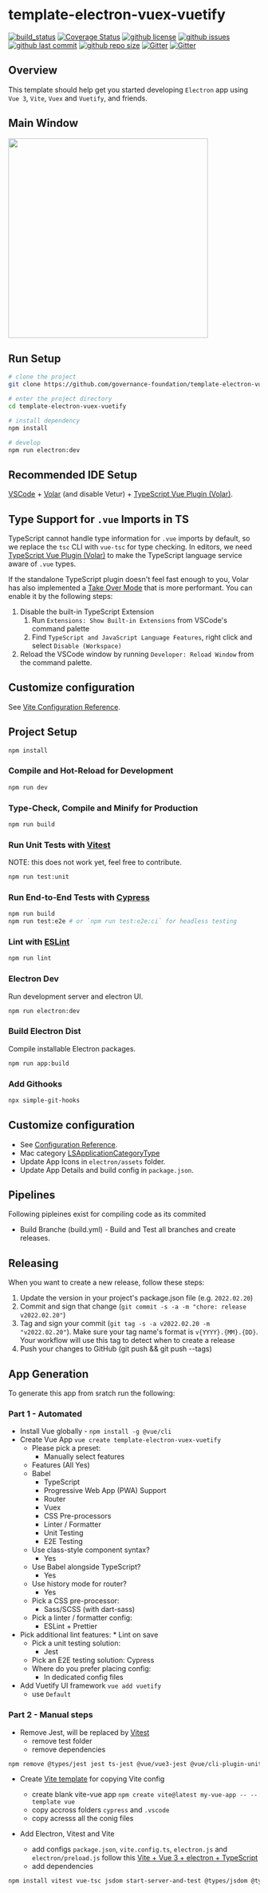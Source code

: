 # template-electron-vuex-vuetify

[![build_status](https://github.com/governance-foundation/template-electron-vuex-vuetify/workflows/Build/release/badge.svg)](https://github.com/governance-foundation/template-electron-vuex-vuetify/actions?workflow=Build/release)
[![Coverage Status](https://coveralls.io/repos/github/governance-foundation/template-electron-vuex-vuetify/badge.svg?branch=master)](https://coveralls.io/github/governance-foundation/template-electron-vuex-vuetify?branch=master)
[![github license](https://img.shields.io/github/license/governance-foundation/template-electron-vuex-vuetify)](https://github.com/governance-foundation/template-electron-vuex-vuetify)
[![github issues](https://img.shields.io/github/issues/governance-foundation/template-electron-vuex-vuetify)](https://github.com/governance-foundation/template-electron-vuex-vuetify)
[![github last commit](https://img.shields.io/github/last-commit/governance-foundation/template-electron-vuex-vuetify)](https://github.com/governance-foundation/template-electron-vuex-vuetify)
[![github repo size](https://img.shields.io/github/repo-size/governance-foundation/template-electron-vuex-vuetify)](https://github.com/governance-foundation/template-electron-vuex-vuetify)
[![Gitter](https://badges.gitter.im/governance-foundation/community.svg)](https://gitter.im/governance-foundation/community?utm_source=badge&utm_medium=badge&utm_campaign=pr-badge)
[![Gitter](https://img.shields.io/badge/forum-Google-orange)](https://groups.google.com/forum/#!forum/governance-foundation)

## Overview

This template should help get you started developing `Electron` app using `Vue 3`, `Vite`, `Vuex` and `Vuetify`, and friends.

## Main Window

<img width="400px" src="https://raw.githubusercontent.com/governance-foundation/template-electron-vuex-vuetify/master/public/assets/electron-app.png" />

## Run Setup

```sh
# clone the project
git clone https://github.com/governance-foundation/template-electron-vuex-vuetify.git

# enter the project directory
cd template-electron-vuex-vuetify

# install dependency
npm install

# develop
npm run electron:dev
```

## Recommended IDE Setup

[VSCode](https://code.visualstudio.com/) + [Volar](https://marketplace.visualstudio.com/items?itemName=johnsoncodehk.volar) (and disable Vetur) + [TypeScript Vue Plugin (Volar)](https://marketplace.visualstudio.com/items?itemName=johnsoncodehk.vscode-typescript-vue-plugin).

## Type Support for `.vue` Imports in TS

TypeScript cannot handle type information for `.vue` imports by default, so we replace the `tsc` CLI with `vue-tsc` for type checking. In editors, we need [TypeScript Vue Plugin (Volar)](https://marketplace.visualstudio.com/items?itemName=johnsoncodehk.vscode-typescript-vue-plugin) to make the TypeScript language service aware of `.vue` types.

If the standalone TypeScript plugin doesn't feel fast enough to you, Volar has also implemented a [Take Over Mode](https://github.com/johnsoncodehk/volar/discussions/471#discussioncomment-1361669) that is more performant. You can enable it by the following steps:

1. Disable the built-in TypeScript Extension
   1. Run `Extensions: Show Built-in Extensions` from VSCode's command palette
   2. Find `TypeScript and JavaScript Language Features`, right click and select `Disable (Workspace)`
2. Reload the VSCode window by running `Developer: Reload Window` from the command palette.

## Customize configuration

See [Vite Configuration Reference](https://vitejs.dev/config/).

## Project Setup

```sh
npm install
```

### Compile and Hot-Reload for Development

```sh
npm run dev
```

### Type-Check, Compile and Minify for Production

```sh
npm run build
```

### Run Unit Tests with [Vitest](https://vitest.dev/)

NOTE: this does not work yet, feel free to contribute.

```sh
npm run test:unit
```

### Run End-to-End Tests with [Cypress](https://www.cypress.io/)

```sh
npm run build
npm run test:e2e # or `npm run test:e2e:ci` for headless testing
```

### Lint with [ESLint](https://eslint.org/)

```sh
npm run lint
```

### Electron Dev

Run development server and electron UI.

```sh
npm run electron:dev
```

### Build Electron Dist

Compile installable Electron packages.

```sh
npm run app:build
```

### Add Githooks

```sh
npx simple-git-hooks
```

## Customize configuration

- See [Configuration Reference](https://cli.vuejs.org/config/).
- Mac category [LSApplicationCategoryType](https://developer.apple.com/library/content/documentation/General/Reference/InfoPlistKeyReference/Articles/LaunchServicesKeys.html#//apple_ref/doc/uid/TP40009250-SW8)
- Update App Icons in `electron/assets` folder.
- Update App Details and build config in `package.json`.

## Pipelines

Following pipleines exist for compiling code as its commited

- Build Branche (build.yml) - Build and Test all branches and create releases.

## Releasing

When you want to create a new release, follow these steps:

1. Update the version in your project's package.json file (e.g. `2022.02.20`)
2. Commit and sign that change (`git commit -s -a -m "chore: release v2022.02.20"`)
3. Tag and sign your commit (`git tag -s -a v2022.02.20 -m "v2022.02.20"`). Make sure your tag name's format is `v{YYYY}.{MM}.{DD}`. Your workflow will use this tag to detect when to create a release
4. Push your changes to GitHub (git push && git push --tags)

## App Generation

To generate this app from sratch run the following:

### Part 1 - Automated

- Install Vue globally - `npm install -g @vue/cli`
- Create Vue App `vue create template-electron-vuex-vuetify`
  - Please pick a preset:
    - Manually select features
  - Features (All Yes)
  - Babel
    - TypeScript
    - Progressive Web App (PWA) Support
    - Router
    - Vuex
    - CSS Pre-processors
    - Linter / Formatter
    - Unit Testing
    - E2E Testing
  - Use class-style component syntax?
    - Yes
  - Use Babel alongside TypeScript?
    - Yes
  - Use history mode for router?
    - Yes
  - Pick a CSS pre-processor:
    - Sass/SCSS (with dart-sass)
  - Pick a linter / formatter config:
    - ESLint + Prettier
- Pick additional lint features: \* Lint on save
  - Pick a unit testing solution:
    - Jest
  - Pick an E2E testing solution:
    Cypress
  - Where do you prefer placing config:
    - In dedicated config files
- Add Vuetify UI framework `vue add vuetify`
  - use `Default`

### Part 2 - Manual steps

- Remove Jest, will be replaced by [Vitest](https://vitest.dev/)
  - remove test folder
  - remove dependencies

```sh
npm remove @types/jest jest ts-jest @vue/vue3-jest @vue/cli-plugin-unit-jest babel-jest @vue/cli-plugin-babel
```

- Create [Vite template](https://vitejs.dev/guide/#trying-vite-online) for copying Vite config

  - create blank vite-vue app `npm create vite@latest my-vue-app -- --template vue`
  - copy accross folders `cypress` and `.vscode`
  - copy acresss all the conig files

- Add Electron, Vitest and Vite
  - add configs `package.json`, `vite.config.ts`, `electron.js` and `electron/preload.js` follow this [Vite + Vue 3 + electron + TypeScript](https://dev.to/brojenuel/vite-vue-3-electron-5h4o)
  - add dependencies

```sh
npm install vitest vue-tsc jsdom start-server-and-test @types/jsdom @types/node @vue/tsconfig @rushstack/eslint-patch @vitejs/plugin-vue concurrently cross-env electron electron-builder wait-on @types/electron-devtools-installer vite --save-dev
```
